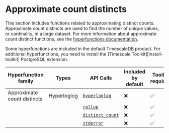 # Approximate count distincts
This section includes functions related to approximating distinct counts.
Approximate count distincts are used to find the number of unique values, or
cardinality, in a large dataset. For more information about approximate count
distinct functions, see the
[hyperfunctions documentation][hyperfunctions-approx-count-distincts].

Some hyperfunctions are included in the default TimescaleDB product. For
additional hyperfunctions, you need to install the
[Timescale Toolkit][install-toolkit] PostgreSQL extension.

|Hyperfunction family|Types|API Calls|Included by default|Toolkit required|
|-|-|-|-|-|
|Approximate count distincts|Hyperloglog|[`hyperloglog`](hyperfunctions/approx_count_distincts/hyperloglog/)|❌|✅|
|||[`rollup`](hyperfunctions/approx_count_distincts/rollup-hyperloglog/)|❌|✅|
|||[`distinct_count`](hyperfunctions/approx_count_distincts/distinct_count/)|❌|✅|
|||[`stderror`](hyperfunctions/approx_count_distincts/stderror/)|❌|✅|

[hyperfunctions-approx-count-distincts]: timescaledb/:currentVersion:/how-to-guides/hyperfunctions/approx-count-distincts/
